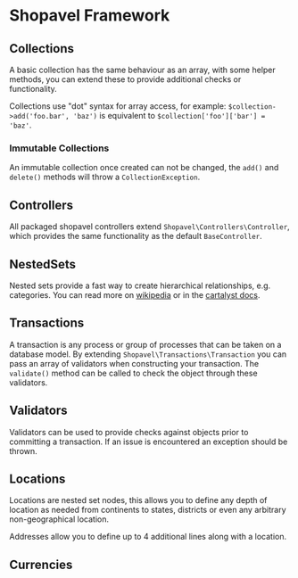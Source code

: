 Shopavel Framework
==================



Collections
-----------

A basic collection has the same behaviour as an array, with some helper methods, you can extend these to provide additional checks or functionality.

Collections use "dot" syntax for array access, for example: `$collection->add('foo.bar', 'baz')` is equivalent to `$collection['foo']['bar'] = 'baz'`.

### Immutable Collections

An immutable collection once created can not be changed, the `add()` and `delete()` methods will throw a
`CollectionException`.



Controllers
-----------

All packaged shopavel controllers extend `Shopavel\Controllers\Controller`, which provides the same functionality as the default `BaseController`.



NestedSets
----------

Nested sets provide a fast way to create hierarchical relationships, e.g. categories. You can read more on [wikipedia](http://en.wikipedia.org/wiki/Nested_set_model) or in the [cartalyst docs](http://docs.cartalyst.com/nested-sets-2).



Transactions
------------

A transaction is any process or group of processes that can be taken on a database model. By extending `Shopavel\Transactions\Transaction` you can pass an array of validators when constructing your transaction. The `validate()` method can be called to check the object through these validators.



Validators
----------

Validators can be used to provide checks against objects prior to committing a transaction. If an issue is encountered an exception should be thrown.



Locations
---------

Locations are nested set nodes, this allows you to define any depth of location as needed from continents to states, districts or even any arbitrary non-geographical location.

Addresses allow you to define up to 4 additional lines along with a location.



Currencies
----------

